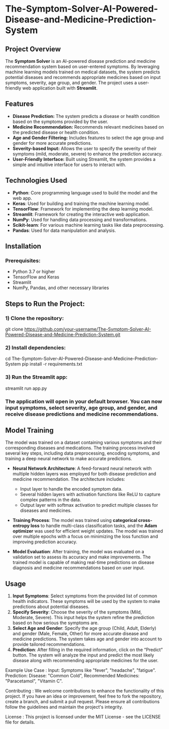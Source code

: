 # The-Symptom-Solver-AI-Powered-Disease-and-Medicine-Prediction-System

## Project Overview
The **Symptom Solver** is an AI-powered disease prediction and medicine recommendation system based on user-entered symptoms. By leveraging machine learning models trained on medical datasets, the system predicts potential diseases and recommends appropriate medicines based on input symptoms, severity, age group, and gender. The project uses a user-friendly web application built with **Streamlit**.

## Features
- **Disease Prediction:** The system predicts a disease or health condition based on the symptoms provided by the user.
- **Medicine Recommendation:** Recommends relevant medicines based on the predicted disease or health condition.
- **Age and Gender Filtering:** Includes features to select the age group and gender for more accurate predictions.
- **Severity-based Input:** Allows the user to specify the severity of their symptoms (mild, moderate, severe) to enhance the prediction accuracy.
- **User-Friendly Interface:** Built using Streamlit, the system provides a simple and intuitive interface for users to interact with.

## Technologies Used
- **Python**: Core programming language used to build the model and the web app.
- **Keras**: Used for building and training the machine learning model.
- **TensorFlow**: Framework for implementing the deep learning model.
- **Streamlit**: Framework for creating the interactive web application.
- **NumPy**: Used for handling data processing and transformations.
- **Scikit-learn**: For various machine learning tasks like data preprocessing.
- **Pandas**: Used for data manipulation and analysis.

## Installation

### Prerequisites:
- Python 3.7 or higher
- TensorFlow and Keras
- Streamlit
- NumPy, Pandas, and other necessary libraries

## Steps to Run the Project:
### 1) Clone the repository: 
git clone https://github.com/your-username/The-Symptom-Solver-AI-Powered-Disease-and-Medicine-Prediction-System.git
### 2) Install dependencies:
cd The-Symptom-Solver-AI-Powered-Disease-and-Medicine-Prediction-System
pip install -r requirements.txt
### 3) Run the Streamlit app:
streamlit run app.py
### The application will open in your default browser. You can now input symptoms, select severity, age group, and gender, and receive disease predictions and medicine recommendations.

## Model Training

The model was trained on a dataset containing various symptoms and their corresponding diseases and medications. The training process involved several key steps, including data preprocessing, encoding symptoms, and training a deep neural network to make accurate predictions.

- **Neural Network Architecture**: A feed-forward neural network with multiple hidden layers was employed for both disease prediction and medicine recommendation. The architecture includes:
  - Input layer to handle the encoded symptom data.
  - Several hidden layers with activation functions like ReLU to capture complex patterns in the data.
  - Output layer with softmax activation to predict multiple classes for diseases and medicines.

- **Training Process**: The model was trained using **categorical cross-entropy loss** to handle multi-class classification tasks, and the **Adam optimizer** was used for efficient weight updates. The model was trained over multiple epochs with a focus on minimizing the loss function and improving prediction accuracy.

- **Model Evaluation**: After training, the model was evaluated on a validation set to assess its accuracy and make improvements. The trained model is capable of making real-time predictions on disease diagnosis and medicine recommendations based on user input.

## Usage

1. **Input Symptoms**: Select symptoms from the provided list of common health indicators. These symptoms will be used by the system to make predictions about potential diseases.
2. **Specify Severity**: Choose the severity of the symptoms (Mild, Moderate, Severe). This input helps the system refine the prediction based on how serious the symptoms are.
3. **Select Age and Gender**: Specify the age group (Child, Adult, Elderly) and gender (Male, Female, Other) for more accurate disease and medicine predictions. The system takes age and gender into account to provide tailored recommendations.
4. **Prediction**: After filling in the required information, click on the “Predict” button. The system will analyze the input and predict the most likely disease along with recommending appropriate medicines for the user.
   
Example Use Case :
Input: Symptoms like "fever", "headache", "fatigue".
Prediction: Disease: "Common Cold", Recommended Medicines: "Paracetamol", "Vitamin C".

Contributing :
We welcome contributions to enhance the functionality of this project. If you have an idea or improvement, feel free to fork the repository, create a branch, and submit a pull request. Please ensure all contributions follow the guidelines and maintain the project's integrity.

License : 
This project is licensed under the MIT License - see the LICENSE file for details.
